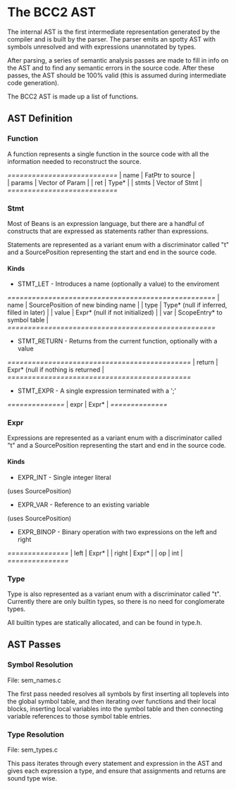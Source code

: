 # The BCC2 AST

The internal AST is the first intermediate representation generated by the compiler and is built by the parser.  The parser emits an spotty AST with symbols unresolved and with expressions unannotated by types.  

After parsing, a series of semantic analysis passes are made to fill in info on the AST and to find any semantic errors in the source code.  After these passes, the AST should be 100% valid (this is assumed during intermediate code generation).


The BCC2 AST is made up a list of functions.

## AST Definition

### Function 

A function represents a single function in the source code with all the information needed to reconstruct the source.

*===========================* 
| name   | FatPtr to source |  
| params | Vector of Param  |
| ret    | Type*            |
| stmts  | Vector of Stmt   | 
*===========================*


### Stmt 

Most of Beans is an expression language, but there are a handful of constructs that are expressed as statements rather than expressions.

Statements are represented as a variant enum with a discriminator called "t" and a SourcePosition representing the start and end in the source code.

#### Kinds 

* STMT_LET - Introduces a name (optionally a value) to the enviroment 

*===================================================*
| name  | SourcePosition of new binding name        |
| type  | Type* (null if inferred, filled in later) |
| value | Expr* (null if not initialized)           |
| var   | ScopeEntry* to symbol table               |
*===================================================*


* STMT_RETURN - Returns from the current function, optionally with a value

*=============================================*
| return | Expr* (null if nothing is returned |
*=============================================*

* STMT_EXPR - A single expression terminated with a ';'

*==============*
| expr | Expr* |
*==============*

### Expr

Expressions are represented as a variant enum with a discriminator called "t" and a SourcePosition representing the start and end in the source code.

#### Kinds

* EXPR_INT - Single integer literal

(uses SourcePosition)

* EXPR_VAR - Reference to an existing variable 

(uses SourcePosition)

* EXPR_BINOP - Binary operation  with two expressions on the left and right

*===============*
| left  | Expr* |
| right | Expr* |
| op    | int   |
*===============*


### Type

Type is also represented as a variant enum with a discriminator called "t". Currently there are only builtin types, so there is no need for conglomerate types.

All builtin types are statically allocated, and can be found in type.h.

## AST Passes

### Symbol Resolution

File: sem_names.c

The first pass needed resolves all symbols by first inserting all toplevels into the global symbol table, and then iterating over functions and their local blocks, inserting local variables into the symbol table and then connecting variable references to those symbol table entries.

### Type Resolution

File: sem_types.c

This pass iterates through every statement and expression in the AST and gives each expression a type, and ensure that assignments and returns are sound type wise.
